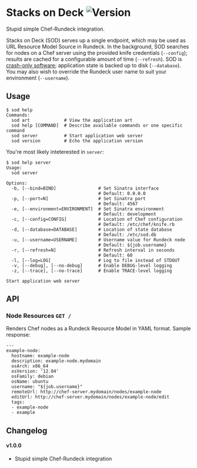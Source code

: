 # Stacks on Deck ![Version](https://img.shields.io/gem/v/stacksondeck.svg?style=flat-square)

Stupid simple Chef-Rundeck integration.

Stacks on Deck (SOD) serves up a single endpoint, which may be used as URL
Resource Model Source in Rundeck. In the background, SOD searches for nodes on a
Chef server using the provided knife credentials (`--config`); results are cached
for a configurable amount of time (`--refresh`). SOD is [crash-only software](https://www.usenix.org/legacy/events/hotos03/tech/full_papers/candea/candea.pdf);
application state is backed up to disk (`--database`). You may also wish to
override the Rundeck user name to suit your environment (`--username`).


## Usage

    $ sod help
    Commands:
      sod art             # View the application art
      sod help [COMMAND]  # Describe available commands or one specific command
      sod server          # Start application web server
      sod version         # Echo the application version

You're most likely inteterested in `server`:

    $ sod help server
    Usage:
      sod server

    Options:
      -b, [--bind=BIND]                # Set Sinatra interface
                                       # Default: 0.0.0.0
      -p, [--port=N]                   # Set Sinatra port
                                       # Default: 4567
      -e, [--environment=ENVIRONMENT]  # Set Sinatra environment
                                       # Default: development
      -c, [--config=CONFIG]            # Location of Chef configuration
                                       # Default: /etc/chef/knife.rb
      -d, [--database=DATABASE]        # Location of state database
                                       # Default: /etc/sod.db
      -u, [--username=USERNAME]        # Username value for Rundeck node
                                       # Default: ${job.username}
      -r, [--refresh=N]                # Refresh interval in seconds
                                       # Default: 60
      -l, [--log=LOG]                  # Log to file instead of STDOUT
      -v, [--debug], [--no-debug]      # Enable DEBUG-level logging
      -z, [--trace], [--no-trace]      # Enable TRACE-level logging

    Start application web server

## API

### Node Resources `GET /`

Renders Chef nodes as a Rundeck Resource Model in YAML format. Sample response:

    ---
    example-node:
      hostname: example-node
      description: example-node.mydomain
      osArch: x86_64
      osVersion: '12.04'
      osFamily: debian
      osName: ubuntu
      username: "${job.username}"
      remoteUrl: http://chef-server.mydomain/nodes/example-node
      editUrl: http://chef-server.mydomain/nodes/example-node/edit
      tags:
      - example-node
      - example


## Changelog

#### v1.0.0

- Stupid simple Chef-Rundeck integration